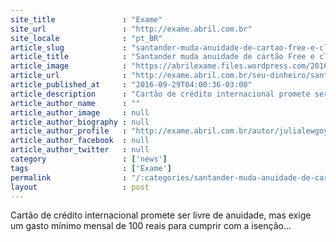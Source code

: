 ```yaml
---
site_title               : "Exame"
site_url                 : "http://exame.abril.com.br"
site_locale              : "pt_BR"
article_slug             : "santander-muda-anuidade-de-cartao-free-e-clientes-reclamam"
article_title            : "Santander muda anuidade de cartão Free e clientes reclamam"
article_image            : "https://abrilexame.files.wordpress.com/2016/10/size_960_16_9_cartao-santander-free.png?w=960"
article_url              : "http://exame.abril.com.br/seu-dinheiro/santander-muda-anuidade-de-cartao-free-e-clientes-reclamam/"
article_published_at     : "2016-09-29T04:00:36-03:00"
article_description      : "Cartão de crédito internacional promete ser livre de anuidade, mas exige um gasto mínimo mensal de 100 reais para cumprir com a isenção..."
article_author_name      : ""
article_author_image     : null
article_author_biography : null
article_author_profile   : "http://exame.abril.com.br/autor/julialewgoymartini/"
article_author_facebook  : null
article_author_twitter   : null
category                 : ['news']
tags                     : ['Exame']
permalink                : "/:categories/santander-muda-anuidade-de-cartao-free-e-clientes-reclamam/"
layout                   : post
---
```


Cartão de crédito internacional promete ser livre de anuidade, mas exige um gasto mínimo mensal de 100 reais para cumprir com a isenção...
